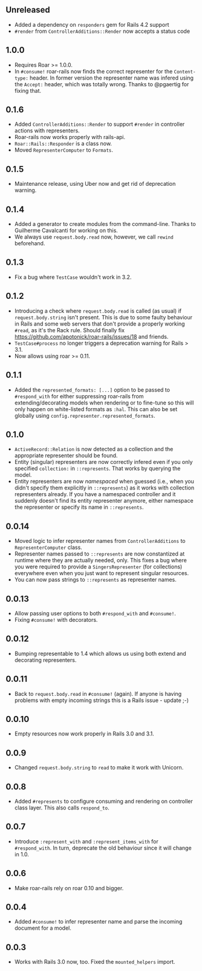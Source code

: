 ## Unreleased

* Added a dependency on `responders` gem for Rails 4.2 support
* `#render` from `ControllerAdditions::Render` now accepts a status code

## 1.0.0

* Requires Roar >= 1.0.0.
* In `#consume!` roar-rails now finds the correct representer for the `Content-type:` header. In former version the representer name was infered using the `Accept:` header, which was totally wrong. Thanks to @pgaertig for fixing that.

## 0.1.6

* Added `ControllerAdditions::Render` to support `#render` in controller actions with representers.
* Roar-rails now works properly with rails-api.
* `Roar::Rails::Responder` is a class now.
* Moved `RepresenterComputer` to `Formats`.

## 0.1.5

* Maintenance release, using Uber now and get rid of deprecation warning.

## 0.1.4

* Added a generator to create modules from the command-line. Thanks to Guilherme Cavalcanti <guiocavalcanti> for working on this.
* We always use `request.body.read` now, however, we call `rewind` beforehand.

## 0.1.3

* Fix a bug where `TestCase` wouldn't work in 3.2.

## 0.1.2

* Introducing a check where `request.body.read` is called (as usual) if `request.body.string` isn't present. This is due to some faulty behaviour in Rails and some web servers that don't provide a properly working `#read`, as it's the Rack rule. Should finally fix https://github.com/apotonick/roar-rails/issues/18 and friends.
* `TestCase#process` no longer triggers a deprecation warning for Rails > 3.1.
* Now allows using roar >= 0.11.

## 0.1.1

* Added the `represented_formats: [...]` option to be passed to `#respond_with` for either suppressing roar-rails from extending/decorating models when rendering or to fine-tune so this will only happen on white-listed formats as `:hal`. This can also be set globally using `config.representer.represented_formats`.

## 0.1.0

* `ActiveRecord::Relation` is now detected as a collection and the appropriate representer should be found.
* Entity (singular) representers are now correctly infered even if you only specified `collection:` in `::represents`. That works by querying the model.
* Entity representers are now *namespaced* when guessed (i.e., when you didn't specify them explicitly in `::represents`) as it works with collection representers already. If you have a namespaced controller and it suddenly doesn't find its entity representer anymore, either namespace the representer or specify its name in `::represents`.

## 0.0.14

* Moved logic to infer representer names from `ControllerAdditions` to `RepresenterComputer` class.
* Representer names passed to `::represents` are now constantized at runtime where they are actually needed, only. This fixes a bug where you were required to provide a `SingersRepresenter` (for collections) everywhere even when you just want to represent singular resources.
* You can now pass strings to `::represents` as representer names.

## 0.0.13

* Allow passing user options to both `#respond_with` and `#consume!`.
* Fixing `#consume!` with decorators.

## 0.0.12

* Bumping representable to 1.4 which allows us using both extend and decorating representers.

## 0.0.11

* Back to `request.body.read` in `#consume!` (again). If anyone is having problems with empty incoming strings this is a Rails issue - update ;-)

## 0.0.10

* Empty resources now work properly in Rails 3.0 and 3.1.

## 0.0.9

* Changed `request.body.string` to `read` to make it work with Unicorn.

## 0.0.8

* Added `#represents` to configure consuming and rendering on controller class layer. This also calls `respond_to`.

## 0.0.7

* Introduce `:represent_with` and `:represent_items_with` for `#respond_with`. In turn, deprecate the old behaviour since it will change in 1.0.

## 0.0.6

* Make roar-rails rely on roar 0.10 and bigger.

## 0.0.4

* Added `#consume!` to infer representer name and parse the incoming document for a model.

## 0.0.3

* Works with Rails 3.0 now, too. Fixed the `mounted_helpers` import.
